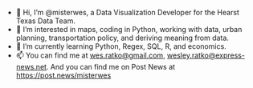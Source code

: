 - 👋 Hi, I’m @misterwes, a Data Visualization Developer for the Hearst Texas Data Team.
- 👀 I’m interested in maps, coding in Python, working with data, urban planning, transportation policy, and deriving meaning from data.
- 🌱 I’m currently learning Python, Regex, SQL, R, and economics. 
- 📫 You can find me at wes.ratko@gmail.com, wesley.ratko@express-news.net. And you can find me on Post News at https://post.news/misterwes

<!---
misterwes/misterwes is a ✨ special ✨ repository because its `README.md` (this file) appears on your GitHub profile.
You can click the Preview link to take a look at your changes.
--->
